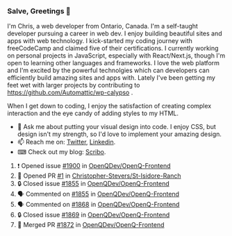 ### Salve, Greetings 👋

I'm Chris, a web developer from Ontario, Canada. I'm a self-taught developer pursuing a career in web dev. I enjoy building beautiful sites and apps with web technology.
I kick-started my coding journey with freeCodeCamp and claimed five of their certifications.  I currently working on personal projects in JavaScript, especially with React/Next.js, though I'm open to learning other languages and frameworks. I love the web platform and I'm excited by the powerful technolgies which can developers can efficiently build amazing sites and apps with. Lately I've been getting my feet wet with larger projects by contributing to https://github.com/Automattic/wp-calypso .

When I get down to coding, I enjoy the satisfaction of creating complex interaction and the eye candy of adding styles to my HTML. 

- 💬 Ask me about putting your visual design into code. I enjoy CSS, but design isn't my strength, so I'd love to implement your amazing design.
- 📫 Reach me on: [Twitter](https://twitter.com/Christo28120856), [Linkedin](https://www.linkedin.com/in/christopher-stevers-07b9a5204/).
- ⌨ Check out my blog: [Scribo](https://christopherstevers.cf).
<!--
**Christopher-Stevers/Christopher-Stevers** is a ✨ _special_ ✨ repository because its `README.md` (this file) appears on your GitHub profile.

Here are some ideas to get you started:

- 🔭 I’m currently working on ...
- 🌱 I’m currently learning ...
- 👯 I’m looking to collaborate on ...
- 🤔 I’m looking for help with ...
- 😄 Pronouns: ...
- ⚡ Fun fact: ...
-->

<!--START_SECTION:activity-->
1. ❗ Opened issue [#1900](https://github.com/OpenQDev/OpenQ-Frontend/issues/1900) in [OpenQDev/OpenQ-Frontend](https://github.com/OpenQDev/OpenQ-Frontend)
2. 💪 Opened PR [#1](https://github.com/Christopher-Stevers/St-Isidore-Ranch/pull/1) in [Christopher-Stevers/St-Isidore-Ranch](https://github.com/Christopher-Stevers/St-Isidore-Ranch)
3. 🔒 Closed issue [#1855](https://github.com/OpenQDev/OpenQ-Frontend/issues/1855) in [OpenQDev/OpenQ-Frontend](https://github.com/OpenQDev/OpenQ-Frontend)
4. 🗣 Commented on [#1855](https://github.com/OpenQDev/OpenQ-Frontend/issues/1855#issuecomment-1535307326) in [OpenQDev/OpenQ-Frontend](https://github.com/OpenQDev/OpenQ-Frontend)
5. 🗣 Commented on [#1868](https://github.com/OpenQDev/OpenQ-Frontend/issues/1868#issuecomment-1535306159) in [OpenQDev/OpenQ-Frontend](https://github.com/OpenQDev/OpenQ-Frontend)
6. 🔒 Closed issue [#1869](https://github.com/OpenQDev/OpenQ-Frontend/issues/1869) in [OpenQDev/OpenQ-Frontend](https://github.com/OpenQDev/OpenQ-Frontend)
7. 🎉 Merged PR [#1872](https://github.com/OpenQDev/OpenQ-Frontend/pull/1872) in [OpenQDev/OpenQ-Frontend](https://github.com/OpenQDev/OpenQ-Frontend)
<!--END_SECTION:activity-->
